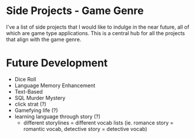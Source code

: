 # Side Projects - Game Genre

I've a list of side projects that I would like to indulge in the near future, all of which are game type applications. This is a central hub for all the projects that align with the game genre.

# Future Development

- Dice Roll
- Language Memory Enhancement
- Text-Based 
- SQL Murder Mystery
- click strat (?)
- Gamefying life (?)
- learning language through story (?)
  - different storylines = different vocab lists
    (ie. romance story = romantic vocab, detective story = detective vocab)